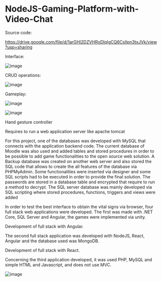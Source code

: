 # NodeJS-Gaming-Platform-with-Video-Chat

Source code:

https://drive.google.com/file/d/1arGHl2DZVHRxDlqlgCQ6Csllpn3txJVk/view?usp=sharing

Interface:


![image](https://user-images.githubusercontent.com/26171557/187047343-7041a2ac-4b74-4463-ba32-76e3613f349c.png)

CRUD operations:

![image](https://user-images.githubusercontent.com/26171557/187047349-6eb9781b-86d9-460f-981d-549446d897eb.png)

Gameplay:

![image](https://user-images.githubusercontent.com/26171557/187047357-4d56d003-8dff-4cd2-a589-e6d83f7cf992.png)


![image](https://user-images.githubusercontent.com/26171557/187047366-4a6ba75b-597d-46da-99f6-4694fa08230e.png)


Hand gesture controller


Requires to run a web application server like apache tomcat

For this project, one of the databases was developed with MySQL that connects with the application backend code. The current database of Moodle was also used and added tables and stored procedures in order to be possible to add game functionalities to the open source web solution. A Backup database was created on another web server and also stored the SQL code that allows to create the all features of the database via PHPMyAdmin. Some functionalities were inserted via designer and some SQL scripts had to be executed in order to provide the final solution. The passwords are stored in a database table and encrypted that require to run a method to decrypt.
The SQL server database was mainly developed via SQL scripting where stored procedures, functions, triggers and views were added


In order to test the best interface to obtain the vital signs via browser, four full stack web applications were developed. The first was made with .NET Core, SQL Server and Angular, the games were implemented via unity.
   
 Development of full stack with Angular.

The second full stack application was developed with NodeJS, React, Angular and the database used was MongoDB.
 
 Development of full stack with React.

Concerning the third application developed, it was used PHP, MySQL and simple HTML and Javascript, and does not use MVC.


![image](https://user-images.githubusercontent.com/26171557/187047496-3771b7c5-e163-4693-a518-bc722527e009.png)



